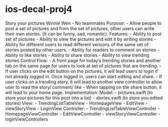 # ios-decal-proj4
Story your pictures 
Winnie Wen
    - No teammates 
Purpose: 
    - Allow people to post a set of pictures and from the set of pictures, other users can write their own stories. (It can be funny, sad, romantic). 
Features: 
    - Ability to post set of pictures
    - Ability to view the pictures and edit it by writing stories 
    - Ability for different users to read different versions of the same set of stories posted by other users. 
    - Ability for readers to comment on stories 
    - Ability to like stories
    - Ability to share stories 
    - Ability to view trending stories 
Control Flow:
    - A front page for today’s trending stories and another tab on the same page for users to look at set of pictures that are trending. 
    - If user clicks on the edit button on the pictures, it will lead users to login if not already logged in. Once logged in, users can start editing and share.
    - If user clicks on a trending story, it will lead to another view controller to allow user to read the story/ comment/ like
    - When tapping on the share button, it will lead to your home page. 
Implementation:
    Model: 
        - pictures.swift (to store your pictures for this post into a list) 
        - stories.swift (to store you edited stories) 
    View: 
        - TrendingListTableView 
        - HomepageView
        - EditView
        - viewStoryView 
        - LoginView
    Controller:
        - TrendingListTableViewController
        - HomepageViewController
        - EditViewController
        - viewStoryViewController
        - loginViewControllers



